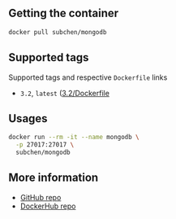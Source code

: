 ## Getting the container

```bash
docker pull subchen/mongodb
```


## Supported tags

Supported tags and respective `Dockerfile` links

* `3.2`, `latest` ([3.2/Dockerfile](https://github.com/subchen/docker-images/blob/master/mongodb/3.2/Dockerfile)


## Usages

```bash
docker run --rm -it --name mongodb \
  -p 27017:27017 \
  subchen/mongodb
```


## More information

* [GitHub repo](https://github.com/subchen/docker-images/blob/master/mongodb)
* [DockerHub repo](https://hub.docker.com/r/subchen/mongodb)

